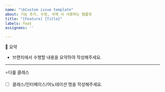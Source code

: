 ```yaml
---
name: "\bCustom issue template"
about: 기능 추가, 수정, 삭제 시 사용하는 템플릿
title: "[Feature] {Title}"
labels: feat
assignees: ''

---
```


📘 요약
* 브랜치에서 수행할 내용을 요약하여 작성해주세요.

----
⭐다룰 클래스
- [ ] 클래스/인터페이스/어노테이션 명을 작성해주세요.
